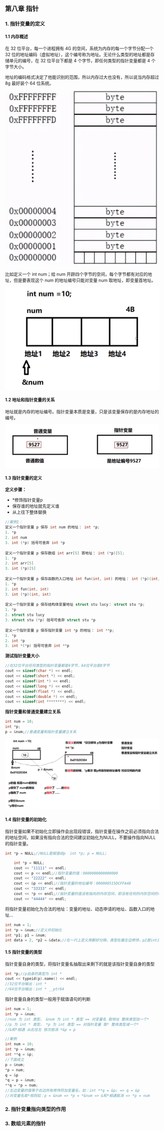 ## 第八章 指针

### 1. 指针变量的定义

#### 1.1 内存概述

在 32 位平台，每一个进程拥有 4G 的空间，系统为内存的每一个字节分配一个 32 位的地址编码（虚拟地址），这个编号称为地址。无论什么类型的地址都是存储单元的编号，在 32 位平台下都是 4 个字节，即任何类型的指针变量都是 4 个字节大小。

地址的编码格式决定了他能识别的范围，所以内存过大也没有，所以说当内存超过 8g 最好装个 64 位系统。

![1661182178937](cpp基础/1661182178937.png)





比如定义一个 int num；给 num 开辟四个字节的空间，每个字节都有对应的地址，但是要表现这个 num 的地址编号只能对变量 num 取地址，即变量首地址。

![1661184567135](cpp基础/1661184567135.png)

#### 1.2 地址和指针变量的关系

地址就是内存的地址编号。指针变量本质是变量，只是该变量保存的是内存地址的编号。

![1661267336380](cpp基础/1661267336380.png)

#### 1.3 指针变量的定义

**定义步骤：**

- *修饰指针变量p
- 保存谁的地址就先定义谁
- 从上往下整体替换

```c
//案例1：
定义一个指针变量 p 保存 int num 的地址： int *p;
1. *p
2. int num
3. int (*p) 括号可舍弃 int *p

定义一个指针变量 p 保存数组 int arr[5] 首地址： int (*p)[5];
1. *p
2. int arr[5]
3. int (*p)[5]

定义一个指针变量 p 保存函数的入口地址 int fun(int, int) 的地址： int (*p)(int, int);
1. *p
2. int fun(int, int)
3. int (*p)(int, int)

定义一个指针变量 p 保存结构体变量地址 struct stu lucy： struct stu *p;
1. *p
2. struct stu lucy
3. struct stu (*p) 括号可舍弃 struct stu *p
    
定义一个指针变量 p 保存指针变量 int *p 的地址： int **p;
1. *p
2. int *p
3. int *(*p) 括号可舍弃 int **p
```

**测试指针变量大小**

```c
//在32位平台任何类型的指针变量都是4字节，64位平台是8字节
cout << sizeof(char *) << endl;
cout << sizeof(short *) << endl;
cout << sizeof(int *) << endl;
cout << sizeof(long *) << endl;
cout << sizeof(float *) << endl;
cout << sizeof(double *) << endl;
cout << sizeof(int ********) << endl;
```

**指针变量和普通变量建立关系**

```c
int num = 10;
int *p;
p = &num;//普通变量和指针变量建立关系
```

![1661269885178](cpp基础/1661269885178.png)

#### 1.4 指针变量的初始化

指针变量如果不初始化立即操作会出现段错误，指针变量在操作之前必须指向合法的地址空间，如果没有指向合法的空间建议初始化为NULL，不要操作指向NULL的指针变量。

```c
int *p = NULL;//NULL是赋值给p  int *p; p = NULL;
```

```c
    int *p = NULL;
    cout << "11111" << endl;
    cout << p << endl;//指针变量的值：0000000000000000
    cout << "22222" << endl;
    cout << &p << endl;//指针变量的地址编号：000000515DCFFA48
    cout << "33333" << endl;
    cout << *p << endl;//指针变量的值没有指向的内存空间，即没有任何的内存空间的地址编号是0000000000000000。空指针段错误，下面不会执行
    cout << "44444" << endl;
```

将指针变量初始化为合法的地址：变量的地址、动态申请的地址、函数入口的地址...

```c
int num = 1;
int *p = &num;//定义并初始化
int *p1; p1 = &num;
int data = 2, *p2 = &data;//在一行上定义用都好分隔，类型在最左边修饰，p2是int类型指针，p2的值是data变量的地址编号
```

#### 1.5 指针变量的类型

指针变量自身的类型，将指针变量名抽取出来剩下的就是该指针变量自身的类型

```c
int *p;//p自身的类型为 int *
cout << typeid(p).name() << endl;
//32位平台输出：int *
//64位平台输出：int * __ptr64
```

指针变量自身的类型一般用于赋值语句的判断

```c
int num = 1;
int *p = &num;
//num 为 int 类型， &num 为 int * 类型 == 对变量名 取地址 整体类型加一个*
//p 为 int * 类型， *p 为 int 类型 == 对指针变量 取* 整体类型减一个*
//&和*相遇 从右往左 依次抵消 *&p = p
```

```c
//案例
int num = 10;
int *p = &num;
int **q = &p;
//下面成立
p = &num;
*p = num;
q = &p
*q = p = &num;
**q = *p = num;
//左边变量的值等于右边所有修饰符加变量名，如：int **q = &p; => q = &p
//对变量名取*规则如：p = &num => *p = *&num => &和*相遇抵消 => *p = num
```



### 2. 指针变量指向类型的作用



### 3. 数组元素的指针



